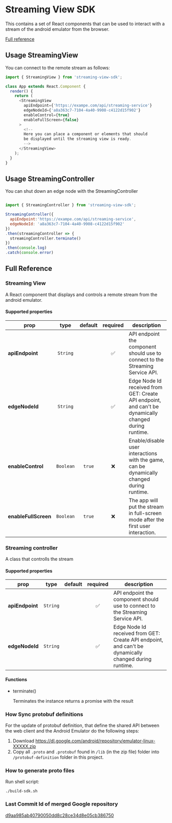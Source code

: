 # Streaming View SDK

This contains a set of React components that can be used to interact with a stream of the android emulator from the browser.

[Full reference](#full-reference)

## Usage StreamingView

You can connect to the remote stream as follows:

```js
import { StreamingView } from 'streaming-view-sdk';

class App extends React.Component {
  render() {
    return (
      <StreamingView
        apiEndpoint={'https://exampe.com/api/streaming-service'}
        edgeNodeId={'a8a363c7-7104-4a40-9908-c4122d15f902'}
        enableControl={true}
        enableFullScreen={false}
      >
        <!--
        Here you can place a component or elements that should
        be displayed until the streaming view is ready.
        -->
      </StreamingView>
    );
  }
}
```

## Usage StreamingController

You can shut down an edge node with the StreamingController

```js

import { StreamingController } from 'streaming-view-sdk';

StreamingController({
  apiEndpoint:'https://exampe.com/api/streaming-service',
  edgeNodeId: 'a8a363c7-7104-4a40-9908-c4122d15f902'
})
.then(streamingController => {
  streamingController.terminate()
})
.then(console.log)
.catch(console.error)

```

## Full Reference

### Streaming View

A React component that displays and controls a remote stream from the android emulator.

#### Supported properties

| prop                 |   type    | default |      required      | description                                                                                           |
| -------------------- | :-------: | :-----: | :----------------: | ----------------------------------------------------------------------------------------------------- |
| **apiEndpoint**      | `String`  |         | :white_check_mark: | API endpoint the component should use to connect to the Streaming Service API.                        |
| **edgeNodeId**       | `String`  |         | :white_check_mark: | Edge Node Id received from GET: Create API endpoint, and can't be dynamically changed during runtime. |
| **enableControl**    | `Boolean` | `true`  |        :x:         | Enable/disable user interactions with the game, can be dynamically changed during runtime.            |
| **enableFullScreen** | `Boolean` | `true`  |        :x:         | The app will put the stream in full-screen mode after the first user interaction.                     |


### Streaming controller

A class that controlls the stream

#### Supported properties

| prop                 |   type    | default |      required      | description                                                                                           |
| -------------------- | :-------: | :-----: | :----------------: | ----------------------------------------------------------------------------------------------------- |
| **apiEndpoint**      | `String`  |         | :white_check_mark: | API endpoint the component should use to connect to the Streaming Service API.                        |
| **edgeNodeId**       | `String`  |         | :white_check_mark: | Edge Node Id received from GET: Create API endpoint, and can't be dynamically changed during runtime. |


#### Functions

-  terminate()
    
    Terminates the  instance returns a promise with the result
    

### How Sync protobuf definitions

For the update of protobuf definition, that define the shared API
between the web client and the Android Emulator do the following steps:

1. Download https://dl.google.com/android/repository/emulator-linux-XXXXX.zip
2. Copy all `.proto` and `.protobuf` found in `/lib` (in the zip file) folder into `/protobuf-definition` folder in this project.

### How to generate proto files

Run shell script:

```
./build-sdk.sh
```

### Last Commit Id of merged Google repository

[d9aa985ab40790050dd8c28ce34d8e05cb386750](https://github.com/google/android-emulator-webrtc/commit/d9aa985ab40790050dd8c28ce34d8e05cb386750)
